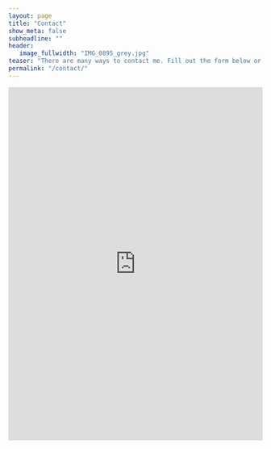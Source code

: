 ```yaml
---
layout: page
title: "Contact"
show_meta: false
subheadline: ""
header:
   image_fullwidth: "IMG_0895_grey.jpg"
teaser: "There are many ways to contact me. Fill out the form below or give me a shout on one of the social media channels listed in the footer of this page. I will reply as soon as possible."
permalink: "/contact/"
---
```

<iframe src="https://docs.google.com/forms/d/1p9TypiDfjP2cQs5NtnwanxetAE8SRLHHM2wmX8NCucA/viewform?embedded=true&ttl=0" width="100%" height="700" frameborder="0" marginheight="0" marginwidth="0" scrolling="no">Loading...</iframe>